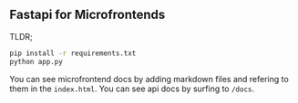 ## Fastapi for Microfrontends

TLDR;

```bash
pip install -r requirements.txt
python app.py
```

You can see microfrontend docs by adding markdown files and refering to them in the `index.html`. You can see api docs by surfing to `/docs`.
